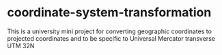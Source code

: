 # coordinate-system-transformation
This is a university mini project for converting geographic coordinates to projected coordinates and to be specific to Universal Mercator transverse UTM 32N
